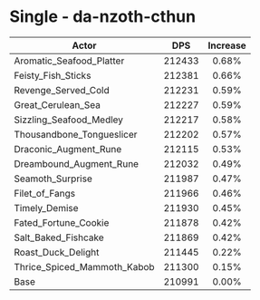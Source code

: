# Single - da-nzoth-cthun
| Actor | DPS | Increase |
|---|:---:|:---:|
|Aromatic_Seafood_Platter|212433|0.68%|
|Feisty_Fish_Sticks|212381|0.66%|
|Revenge_Served_Cold|212231|0.59%|
|Great_Cerulean_Sea|212227|0.59%|
|Sizzling_Seafood_Medley|212217|0.58%|
|Thousandbone_Tongueslicer|212202|0.57%|
|Draconic_Augment_Rune|212115|0.53%|
|Dreambound_Augment_Rune|212032|0.49%|
|Seamoth_Surprise|211987|0.47%|
|Filet_of_Fangs|211966|0.46%|
|Timely_Demise|211930|0.45%|
|Fated_Fortune_Cookie|211878|0.42%|
|Salt_Baked_Fishcake|211869|0.42%|
|Roast_Duck_Delight|211445|0.22%|
|Thrice_Spiced_Mammoth_Kabob|211300|0.15%|
|Base|210991|0.00%|

